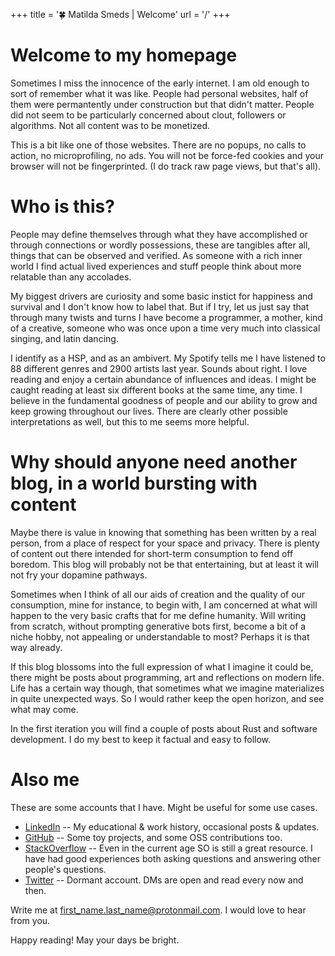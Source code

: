 +++
title = '🍀 Matilda Smeds | Welcome'
url = '/'
+++

# Welcome to my homepage

Sometimes I miss the innocence of the early internet. I am old enough to sort of remember what it was like. People had personal websites, half of them were permantently under construction but that didn't matter. People did not seem to be particularly concerned about clout, followers or algorithms. Not all content was to be monetized.

This is a bit like one of those websites. There are no popups, no calls to action, no microprofiling, no ads. You will not be force-fed cookies and your browser will not be fingerprinted. (I do track raw page views, but that's all).

# Who is this?

People may define themselves through what they have accomplished or through connections or wordly possessions, these are tangibles after all,
things that can be observed and verified.
As someone with a rich inner world I find actual lived experiences and stuff people think about more relatable than any accolades. 

My biggest drivers are curiosity and some basic instict for happiness and survival and I don't know how to label that.
But if I try, let us just say that through many twists and turns I have become a programmer, a mother, kind of a creative, someone who was once upon a time very much into classical singing, and latin dancing.

I identify as a HSP, and as an ambivert. My Spotify tells me I have listened to 88 different genres and 2900 artists last year. Sounds about right. I love reading and enjoy a certain abundance of influences and ideas. I might be caught reading at least six different books at the same time, any time. I believe in the fundamental goodness of people and our ability to grow and keep growing throughout our lives. There are clearly other possible interpretations as well, but this to me seems more helpful.

# Why should anyone need another blog, in a world bursting with content

Maybe there is value in knowing that something has been written by a real person, from a place of respect for your space and privacy.
There is plenty of content out there intended for short-term consumption to fend off boredom. This blog will probably not be that entertaining, but at least it will not fry your dopamine pathways.

Sometimes when I think of all our aids of creation and the quality of our consumption, mine for instance, to begin with, I am concerned at what will happen to the very basic crafts that for me define humanity. Will writing from scratch, without prompting generative bots first, become
a bit of a niche hobby, not appealing or understandable to most? Perhaps it is that way already.

If this blog blossoms into the full expression of what I imagine it could be, there might be posts about programming, art and reflections on modern life. Life has a certain way though, that sometimes what we imagine materializes in quite unexpected ways. So I would rather keep the open horizon, and see what may come.

In the first iteration you will find a couple of posts about Rust and software development. I do my best to keep it factual and easy to follow.
<!-- TODO: Setup the contact form here -->

# Also me
These are some accounts that I have. Might be useful for some use cases.

- [LinkedIn](https://www.linkedin.com/in/matildasmeds/)
-- My educational & work history, occasional posts & updates. 
- [GitHub](https://github.com/matildasmeds/)
-- Some toy projects, and some OSS contributions too.
- [StackOverflow](https://stackoverflow.com/users/3994927/matilda-smeds) -- Even in the current age SO is still a great resource. I have had good experiences both asking questions and answering other people's questions.
- [Twitter](https://twitter.com/MatildaSmeds)
-- Dormant account. DMs are open and read every now and then.

Write me at first_name.last_name@protonmail.com.
I would love to hear from you.

Happy reading! May your days be bright.
